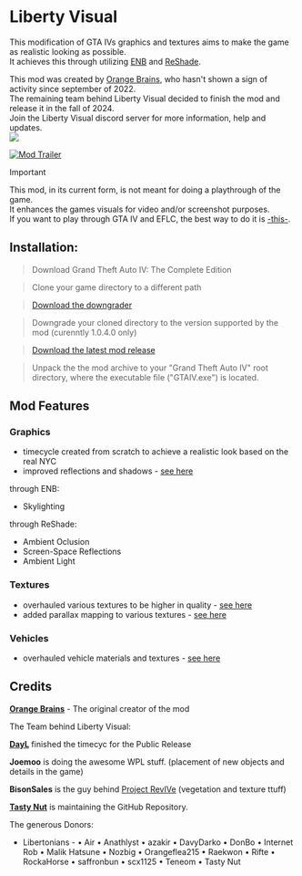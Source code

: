 # Liberty Visual

This modification of GTA IVs graphics and textures aims to make the game as realistic looking as possible. <br>
It achieves this through utilizing [ENB](http://enbdev.com/download.html) and [ReShade](https://reshade.me). <br>

This mod was created by [Orange Brains](https://youtube.com/orangebrains), who hasn't shown a sign of activity since september of 2022. <br>
The remaining team behind Liberty Visual decided to finish the mod and release it in the fall of 2024. <br>
Join the Liberty Visual discord server for more information, help and updates. <br>
<a href="https://discord.gg/ntppCPDQrV"><img src="https://img.shields.io/badge/discord-join-7289DA.svg?logo=discord&longCache=true&style=flat" /></a> <br>

[![Mod Trailer](https://img.youtube.com/vi/5A3xGEULBUQ/maxresdefault.jpg)](https://youtu.be/5A3xGEULBUQ)

> [!IMPORTANT]
> This mod, in its current form, is not meant for doing a playthrough of the game.<br>
> It enhances the games visuals for video and/or screenshot purposes.<br>
> If you want to play through GTA IV and EFLC, the best way to do it is [-this-](https://fusionfix.on.ce).<br>


## Installation:

> Download Grand Theft Auto IV: The Complete Edition

> Clone your game directory to a different path

> [Download the downgrader](https://github.com/ClonkAndre/GTAIVDowngrader/releases/download/v2.1/IVDowngrader.v2.1.zip)

> Downgrade your cloned directory to the version supported by the mod (curenntly 1.0.4.0 only) 

> [Download the latest mod release](https://github.com/ClonkAndre/GTAIVDowngrader/releases/download/)

> Unpack the the mod archive to your "Grand Theft Auto IV" root directory, where the executable file ("GTAIV.exe") is located.


## Mod Features

### Graphics

- timecycle created from scratch to achieve a realistic look based on the real NYC
- improved reflections and shadows - [see here](https://flic.kr/s/aHsmgnr2K7)

through ENB:
- Skylighting

through ReShade:
- Ambient Oclusion
- Screen-Space Reflections
- Ambient Light

### Textures
- overhauled various textures to be higher in quality - [see here](https://flic.kr/s/aHskQKJgMY)
- added parallax mapping to various textures - [see here](https://flic.kr/s/aHsmMxWVVi)

### Vehicles
- overhauled vehicle materials and textures - [see here](https://youtu.be/FE-jsLx7jOo)
## Credits

[**Orange Brains**](https://youtube.com/orangebrains) - The original creator of the mod

The Team behind Liberty Visual:

[**DayL**](https://discord.gg/F2NZwbCzmX) finished the timecyc for the Public Release

**Joemoo** is doing the awesome WPL stuff. (placement of new objects and details in the game)

**BisonSales** is the guy behind [Project RevIVe](https://discord.gg/Bn99sJX7hb) (vegetation and texture ttuff)

[**Tasty Nut**](https://youtube.com/tastynut) is maintaining the GitHub Repository.

The generous Donors:

- Libertonians -
• Air
• Anathlyst
• azakir
• DavyDarko
• DonBo
• Internet Rob
• Malik Hatsune
• Nozbig
• Orangeflea215
• Raekwon
• Rifte
• RockaHorse
• saffronbun
• scx1125
• Teneom
• Tasty Nut
